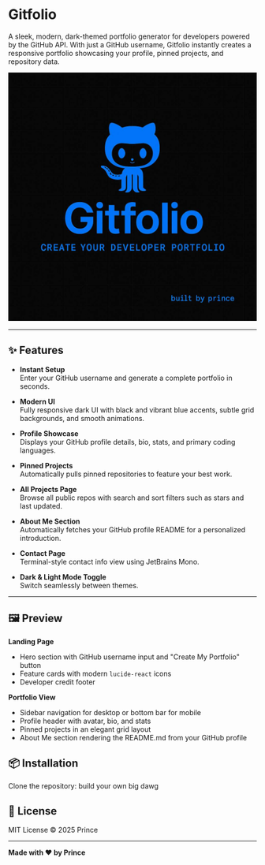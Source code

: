 # Gitfolio

A sleek, modern, dark-themed portfolio generator for developers powered by the GitHub API. With just a GitHub username, Gitfolio instantly creates a responsive portfolio showcasing your profile, pinned projects, and repository data.

![Gitfolio Preview](./og-image.png)

---

## ✨ Features

- **Instant Setup**  
  Enter your GitHub username and generate a complete portfolio in seconds.

- **Modern UI**  
  Fully responsive dark UI with black and vibrant blue accents, subtle grid backgrounds, and smooth animations.

- **Profile Showcase**  
  Displays your GitHub profile details, bio, stats, and primary coding languages.

- **Pinned Projects**  
  Automatically pulls pinned repositories to feature your best work.

- **All Projects Page**  
  Browse all public repos with search and sort filters such as stars and last updated.

- **About Me Section**  
  Automatically fetches your GitHub profile README for a personalized introduction.

- **Contact Page**  
  Terminal-style contact info view using JetBrains Mono.

- **Dark & Light Mode Toggle**  
  Switch seamlessly between themes.

---

## 🖼 Preview

**Landing Page**  
- Hero section with GitHub username input and "Create My Portfolio" button  
- Feature cards with modern `lucide-react` icons  
- Developer credit footer  

**Portfolio View**  
- Sidebar navigation for desktop or bottom bar for mobile  
- Profile header with avatar, bio, and stats  
- Pinned projects in an elegant grid layout  
- About Me section rendering the README.md from your GitHub profile  


## 📦 Installation

Clone the repository:
build your own big dawg

## 📄 License

MIT License © 2025 Prince

---

**Made with ❤ by Prince**

```
```
